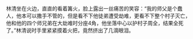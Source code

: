 林清坐在火边，直直的看着篝火，脸上露出一丝痛苦的笑容：“我的师父是个蠢人，他本可以撒手不管的，但是看不下他徒弟遭受劫难，更看不下整个村子灭亡，他和他的四个师兄弟在大劫难时分座4角，他坐落中心以护村子周全，结果全死了。”林清说时手里紧紧摸着火把，竟然挤出了几滴眼泪。